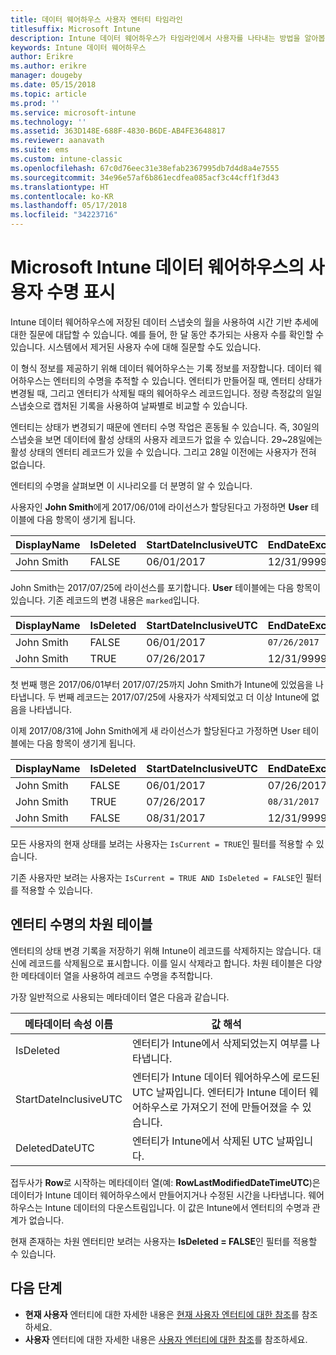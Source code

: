 ```yaml
---
title: 데이터 웨어하우스 사용자 엔터티 타임라인
titlesuffix: Microsoft Intune
description: Intune 데이터 웨어하우스가 타임라인에서 사용자를 나타내는 방법을 알아봅니다.
keywords: Intune 데이터 웨어하우스
author: Erikre
ms.author: erikre
manager: dougeby
ms.date: 05/15/2018
ms.topic: article
ms.prod: ''
ms.service: microsoft-intune
ms.technology: ''
ms.assetid: 363D148E-688F-4830-B6DE-AB4FE3648817
ms.reviewer: aanavath
ms.suite: ems
ms.custom: intune-classic
ms.openlocfilehash: 67c0d76eec31e38efab2367995db7d4d8a4e7555
ms.sourcegitcommit: 34e96e57af6b861ecdfea085acf3c44cff1f3d43
ms.translationtype: HT
ms.contentlocale: ko-KR
ms.lasthandoff: 05/17/2018
ms.locfileid: "34223716"
---
```

# <a name="user-lifetime-representation-in-the-microsoft-intune-data-warehouse"></a>Microsoft Intune 데이터 웨어하우스의 사용자 수명 표시

Intune 데이터 웨어하우스에 저장된 데이터 스냅숏의 월을 사용하여 시간 기반 추세에 대한 질문에 대답할 수 있습니다. 예를 들어, 한 달 동안 추가되는 사용자 수를 확인할 수 있습니다. 시스템에서 제거된 사용자 수에 대해 질문할 수도 있습니다.

이 형식 정보를 제공하기 위해 데이터 웨어하우스는 기록 정보를 저장합니다. 데이터 웨어하우스는 엔터티의 수명을 추적할 수 있습니다. 엔터티가 만들어질 때, 엔터티 상태가 변경될 때, 그리고 엔터티가 삭제될 때의 웨어하우스 레코드입니다. 정량 측정값의 일일 스냅숏으로 캡처된 기록을 사용하여 날짜별로 비교할 수 있습니다.

엔터티는 상태가 변경되기 때문에 엔터티 수명 작업은 혼동될 수 있습니다. 즉, 30일의 스냅숏을 보면 데이터에 활성 상태의 사용자 레코드가 없을 수 있습니다. 29~28일에는 활성 상태의 엔터티 레코드가 있을 수 있습니다. 그리고 28일 이전에는 사용자가 전혀 없습니다.

엔터티의 수명을 살펴보면 이 시나리오를 더 분명히 알 수 있습니다.

사용자인 **John Smith**에게 2017/06/01에 라이선스가 할당된다고 가정하면 **User** 테이블에 다음 항목이 생기게 됩니다. 
 
| DisplayName | IsDeleted | StartDateInclusiveUTC | EndDateExclusiveUTC | IsCurrent 
| -- | -- | -- | -- | -- |
| John Smith | FALSE | 06/01/2017 | 12/31/9999 | TRUE
 
John Smith는 2017/07/25에 라이선스를 포기합니다. **User** 테이블에는 다음 항목이 있습니다. 기존 레코드의 변경 내용은 `marked`입니다. 

| DisplayName | IsDeleted | StartDateInclusiveUTC | EndDateExclusiveUTC | IsCurrent 
| -- | -- | -- | -- | -- |
| John Smith | FALSE | 06/01/2017 | `07/26/2017` | `FALSE` 
| John Smith | TRUE | 07/26/2017 | 12/31/9999 | TRUE 

첫 번째 행은 2017/06/01부터 2017/07/25까지 John Smith가 Intune에 있었음을 나타냅니다. 두 번째 레코드는 2017/07/25에 사용자가 삭제되었고 더 이상 Intune에 없음을 나타냅니다.

이제 2017/08/31에 John Smith에게 새 라이선스가 할당된다고 가정하면 User 테이블에는 다음 항목이 생기게 됩니다.
 
| DisplayName | IsDeleted | StartDateInclusiveUTC | EndDateExclusiveUTC | IsCurrent 
| -- | -- | -- | -- | -- |
| John Smith | FALSE | 06/01/2017 | 07/26/2017 | FALSE 
| John Smith | TRUE | 07/26/2017 | `08/31/2017` | `FALSE` 
| John Smith | FALSE | 08/31/2017 | 12/31/9999 | TRUE 
 
모든 사용자의 현재 상태를 보려는 사용자는 `IsCurrent = TRUE`인 필터를 적용할 수 있습니다. 
 
기존 사용자만 보려는 사용자는 `IsCurrent = TRUE AND IsDeleted = FALSE`인 필터를 적용할 수 있습니다.

## <a name="dimension-tables-in-the-entity-lifetime"></a>엔터티 수명의 차원 테이블

엔터티의 상태 변경 기록을 저장하기 위해 Intune이 레코드를 삭제하지는 않습니다. 대신에 레코드를 삭제됨으로 표시합니다. 이를 일시 삭제라고 합니다. 차원 테이블은 다양한 메타데이터 열을 사용하여 레코드 수명을 추적합니다. 

가장 일반적으로 사용되는 메타데이터 열은 다음과 같습니다. 

| 메타데이터 속성 이름  | 값 해석 |
|--|--|
| IsDeleted | 엔터티가 Intune에서 삭제되었는지 여부를 나타냅니다. |
| StartDateInclusiveUTC  | 엔터티가 Intune 데이터 웨어하우스에 로드된 UTC 날짜입니다. 엔터티가 Intune 데이터 웨어하우스로 가져오기 전에 만들어졌을 수 있습니다. |
| DeletedDateUTC  | 엔터티가 Intune에서 삭제된 UTC 날짜입니다. |  

접두사가 **Row**로 시작하는 메타데이터 열(예: **RowLastModifiedDateTimeUTC**)은 데이터가 Intune 데이터 웨어하우스에서 만들어지거나 수정된 시간을 나타냅니다. 웨어하우스는 Intune 데이터의 다운스트림입니다. 이 값은 Intune에서 엔터티의 수명과 관계가 없습니다.  
 
현재 존재하는 차원 엔터티만 보려는 사용자는 **IsDeleted = FALSE**인 필터를 적용할 수 있습니다.

## <a name="next-steps"></a>다음 단계

 - **현재 사용자** 엔터티에 대한 자세한 내용은 [현재 사용자 엔터티에 대한 참조](reports-ref-current-user.md)를 참조하세요.
 - **사용자** 엔터티에 대한 자세한 내용은 [사용자 엔터티에 대한 참조](reports-ref-user.md)를 참조하세요.